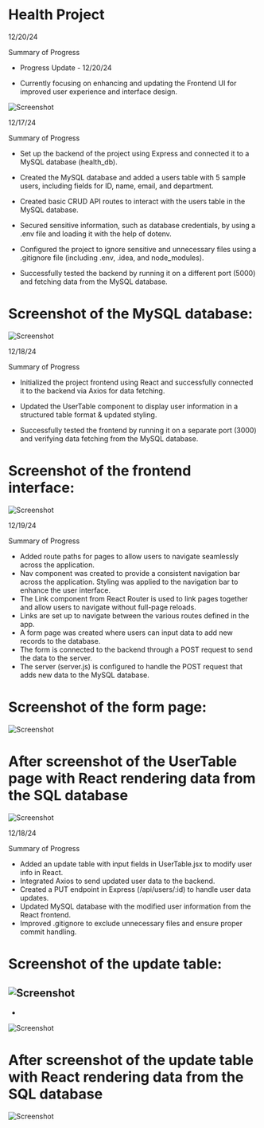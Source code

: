 # Health Project

12/20/24

Summary of Progress

- Progress Update - 12/20/24

- Currently focusing on enhancing and updating the Frontend UI for improved user experience and interface design.

![Screenshot](./images/screenshot9.png)



12/17/24

Summary of Progress

- Set up the backend of the project using Express and connected it to a MySQL database (health_db).

- Created the MySQL database and added a users table with 5 sample users, including fields for ID, name, email, and department.

- Created basic CRUD API routes to interact with the users table in the MySQL database.

- Secured sensitive information, such as database credentials, by using a .env file and loading it with the help of dotenv.

- Configured the project to ignore sensitive and unnecessary files using a .gitignore file (including .env, .idea, and node_modules).

- Successfully tested the backend by running it on a different port (5000) and fetching data from the MySQL database.
# Screenshot of the MySQL database:
![Screenshot](./images/SQLscreenshot123.png)

12/18/24

Summary of Progress

- Initialized the project frontend using React and successfully connected it to the backend via Axios for data fetching.

- Updated the UserTable component to display user information in a structured table format & updated styling.

- Successfully tested the frontend by running it on a separate port (3000) and verifying data fetching from the MySQL database.

# Screenshot of the frontend interface:
![Screenshot](./images/screenshot2.png)

12/19/24

Summary of Progress
- Added route paths for pages to allow users to navigate seamlessly across the application.
- Nav component was created to provide a consistent navigation bar across the application. Styling was applied to the navigation bar to enhance the user interface.
- The Link component from React Router is used to link pages together and allow users to navigate without full-page reloads.
- Links are set up to navigate between the various routes defined in the app.
- A form page was created where users can input data to add new records to the database.
- The form is connected to the backend through a POST request to send the data to the server.
- The server (server.js) is configured to handle the POST request that adds new data to the MySQL database.

# Screenshot of the form page:
![Screenshot](./images/screenshot3.png)

# After screenshot of the UserTable page with React rendering data from the SQL database
![Screenshot](./images/screenshot4.png)


12/18/24

Summary of Progress

- Added an update table with input fields in UserTable.jsx to modify user info in React.
- Integrated Axios to send updated user data to the backend.
- Created a PUT endpoint in Express (/api/users/:id) to handle user data updates.
- Updated MySQL database with the modified user information from the React frontend.
- Improved .gitignore to exclude unnecessary files and ensure proper commit handling.

# Screenshot of the update table:
![Screenshot](./images/screenshot5.png)
-
-
![Screenshot](./images/screenshot6.png)


# After screenshot of the update table with React rendering data from the SQL database
![Screenshot](./images/screenshot7.png)